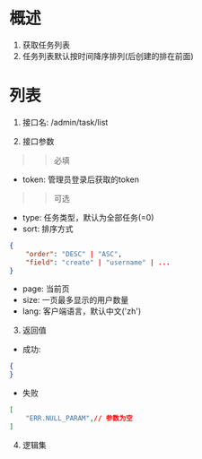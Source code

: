 # 概述

1. 获取任务列表
2. 任务列表默认按时间降序排列(后创建的排在前面)

# 列表

1. 接口名: /admin/task/list

2. 接口参数

>>必填
* token: 管理员登录后获取的token

>>可选
* type: 任务类型，默认为全部任务(=0)
* sort: 排序方式
```json
{
    "order": "DESC" | "ASC",
    "field": "create" | "username" | ...
}
```
* page: 当前页
* size: 一页最多显示的用户数量
* lang: 客户端语言，默认中文('zh')

3. 返回值
* 成功:
```json
{
}
```

* 失败
```json
[
    "ERR.NULL_PARAM",// 参数为空
]
```

4. 逻辑集